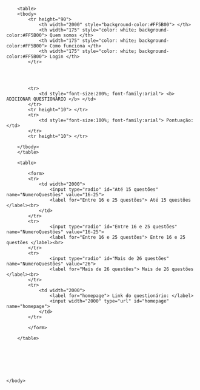 <html>
	<head>
	</head>
	<body>

		<table>
		<tbody>
			<tr height="90">
				<th width="2000" style="background-color:#FF5B00"> </th>
				<th width="175" style="color: white; background-color:#FF5B00"> Quem somos </th>
				<th width="175" style="color: white; background-color:#FF5B00"> Como funciona </th>
				<th width="175" style="color: white; background-color:#FF5B00"> Login </th>
			</tr>




			<tr> 
				<td style="font-size:200%; font-family:arial"> <b> ADICIONAR QUESTIONÁRIO </b> </td> 
			</tr>
			<tr height="10"> </tr>
			<tr> 
				<td style="font-size:100%; font-family:arial"> Pontuação: </td> 
			</tr>
			<tr height="10"> </tr>

		</tbody>
		</table>

		<table>

			<form>
			<tr>
				<td width="2000">
					<input type="radio" id="Até 15 questões" name="NumeroQuestões" value="16-25">
					<label for="Entre 16 e 25 questões"> Até 15 questões </label><br>
				</td>
			</tr>
			<tr>
					<input type="radio" id="Entre 16 e 25 questões" name="NumeroQuestões" value="16-25">
					<label for="Entre 16 e 25 questões"> Entre 16 e 25 questões </label><br>
			</tr>
			<tr>
					<input type="radio" id="Mais de 26 questões" name="NumeroQuestões" value="26">
					<label for="Mais de 26 questões"> Mais de 26 questões </label><br>
			</tr>
			<tr>
				<td width="2000">
					<label for="homepage"> Link do questionário: </label>
					<input width="2000" type="url" id="homepage" name="homepage">
				</td>
			</tr>
			
			</form>

		</table>
		



		


	</body>

</html>
